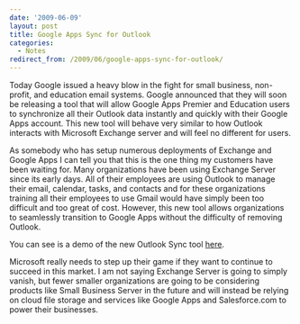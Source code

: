 ```yaml
---
date: '2009-06-09'
layout: post
title: Google Apps Sync for Outlook
categories:
  - Notes
redirect_from: /2009/06/google-apps-sync-for-outlook/
---
```


Today Google issued a heavy blow in the fight for small business, non-profit, and education email systems. Google announced that they will soon be releasing a tool that will allow Google Apps Premier and Education users to synchronize all their Outlook data instantly and quickly with their Google Apps account. This new tool will behave very similar to how Outlook interacts with Microsoft Exchange server and will feel no different for users.

As somebody who has setup numerous deployments of Exchange and Google Apps I can tell you that this is the one thing my customers have been waiting for. Many organizations have been using Exchange Server since its early days. All of their employees are using Outlook to manage their email, calendar, tasks, and contacts and for these organizations training all their employees to use Gmail would have simply been too difficult and too great of cost. However, this new tool allows organizations to seamlessly transition to Google Apps without the difficulty of removing Outlook.

You can see is a demo of the new Outlook Sync tool [here](http://www.youtube.com/watch?v=KQcwW9hNRMk).

Microsoft really needs to step up their game if they want to continue to succeed in this market. I am not saying Exchange Server is going to simply vanish, but fewer smaller organizations are going to be considering products like Small Business Server in the future and will instead be relying on cloud file storage and services like Google Apps and Salesforce.com to power their businesses.

